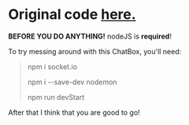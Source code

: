 # Original code [here.](https://github.com/WebDevSimplified/Realtime-Simple-Chat-App)
**BEFORE YOU DO ANYTHING!**
nodeJS is **required**!

To try messing around with this ChatBox, you'll need:

> npm i socket.io
>
> npm i --save-dev nodemon
>
> npm run devStart

After that I think that you are good to go!